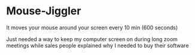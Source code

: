 # Mouse-Jiggler
It moves your mouse around your screen every 10 min (600 seconds)

Just needed a way to keep my computer screen on during long zoom meetings while sales people explained why I needed to buy their software
